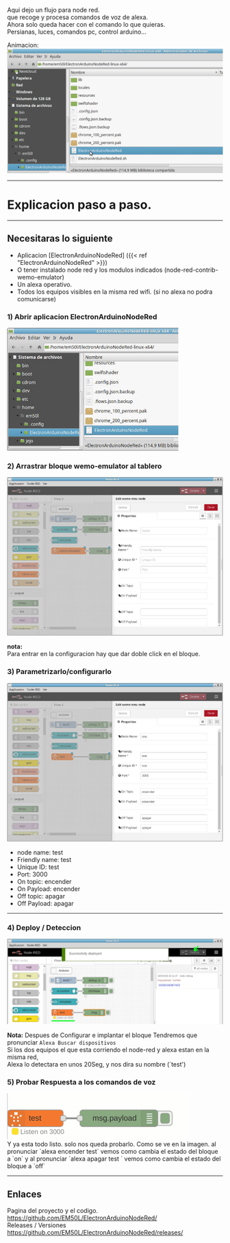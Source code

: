 
Aqui dejo un flujo para node red.  
que recoge y procesa comandos de voz de alexa.  
Ahora solo queda hacer con el comando lo que quieras.  
Persianas, luces, comandos pc, control arduino...
<!--more-->

<!-- https://www.w3schools.com/js/tryit.asp?filename=tryjs_intro_lightbulb -->
<!-- https://www.w3schools.com/howto/tryit.asp?filename=tryhow_js_toggle_hide_show -->


Animacion:
<img  id="anim" src="Em50L_ElectronArduinoNodeRed_Ejemplo_Control_con_Comandos_Alexa3.gif" alt="Animacion Control Remoto por Comandos de Voz con Alexa" class="img-responsive img-thumbnail">

______________________________________

# Explicacion paso a paso.
______________________________________


## Necesitaras lo siguiente
- Aplicacion  [ElectronArduinoNodeRed] ({{< ref "ElectronArduinoNodeRed" >}})
- O tener instalado node red y los modulos indicados (node-red-contrib-wemo-emulator)
- Un alexa operativo.
- Todos los equipos visibles en la misma red wifi. (si no alexa no podra comunicarse)


### 1) Abrir aplicacion  ElectronArduinoNodeRed

<img src="em50l_alexa1_1a.jpg" alt="imagen de la aplicacion" class="img-responsive img-thumbnail">


### 2) Arrastrar bloque wemo-emulator al tablero

<img src="em50l_alexa1_1.jpg" alt="recuadro configuracion wemo emulator" class="img-responsive img-thumbnail">

**nota:**  
Para entrar en la configuracion hay que dar doble click en el bloque.



### 3) Parametrizarlo/configurarlo

<img src="em50l_alexa1_2.jpg"  alt="imagen del parametrizado del bloque" class="img-responsive img-thumbnail">


- node name: test
- Friendly name: test
- Unique ID: test
- Port: 3000
- On topic: encender
- On Payload: encender
- Off topic: apagar
- Off Payload: apagar

</div><div class='clearfix'></div><hr>

### 4) Deploy / Deteccion

<img src="em50l_alexa1_3.jpg" alt="pantallazo momento deploy" class="img-responsive img-thumbnail">


**Nota:** Despues de Configurar e implantar el bloque
Tendremos que pronunciar `Alexa Buscar dispositivos`  
Si los dos equipos el que esta corriendo el node-red y alexa estan en la misma red,  
Alexa lo detectara en unos 20Seg, y nos dira su nombre (`test')


### 5) Probar Respuesta a los comandos de voz 
<div class="col-xs-6 col-sm-6">
<img src="em50l_alexa1_Resp_Comandos.gif"  alt="animacion Respuesta a los comandos de voz" class="img-responsive img-thumbnail">
</div><div>
Y ya  esta todo listo. solo nos queda probarlo.  
Como se ve en la imagen.   
al pronunciar `alexa encender test` vemos como cambia el estado del bloque a `on`  
y al pronunciar `alexa apagar test ` vemos como cambia el estado del bloque a `off`
</div><div class='clearfix'></div><hr>

## Enlaces 
Pagina del proyecto y el codigo.   
https://github.com/EM50L/ElectronArduinoNodeRed/   
Releases / Versiones   
https://github.com/EM50L/ElectronArduinoNodeRed/releases/   

 
 
 <!-- -->
